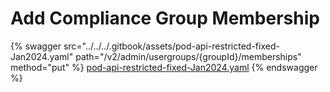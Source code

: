 # Add Compliance Group Membership

{% swagger src="../../../.gitbook/assets/pod-api-restricted-fixed-Jan2024.yaml" path="/v2/admin/usergroups/{groupId}/memberships" method="put" %}
[pod-api-restricted-fixed-Jan2024.yaml](../../../.gitbook/assets/pod-api-restricted-fixed-Jan2024.yaml)
{% endswagger %}
